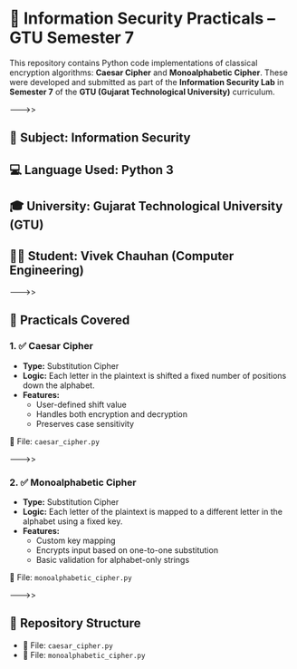 # 🔐 Information Security Practicals – GTU Semester 7

This repository contains Python code implementations of classical encryption algorithms: **Caesar Cipher** and **Monoalphabetic Cipher**. These were developed and submitted as part of the **Information Security Lab** in **Semester 7** of the **GTU (Gujarat Technological University)** curriculum.

--->>

## 📘 Subject: Information Security  
## 💻 Language Used: Python 3  
## 🎓 University: Gujarat Technological University (GTU)  
## 👨‍🎓 Student: Vivek Chauhan (Computer Engineering)

--->>

## 🧪 Practicals Covered

### 1. ✅ Caesar Cipher
- **Type:** Substitution Cipher
- **Logic:** Each letter in the plaintext is shifted a fixed number of positions down the alphabet.
- **Features:**
  - User-defined shift value
  - Handles both encryption and decryption
  - Preserves case sensitivity

📄 File: `caesar_cipher.py`

--->>

### 2. ✅ Monoalphabetic Cipher
- **Type:** Substitution Cipher
- **Logic:** Each letter of the plaintext is mapped to a different letter in the alphabet using a fixed key.
- **Features:**
  - Custom key mapping
  - Encrypts input based on one-to-one substitution
  - Basic validation for alphabet-only strings

📄 File: `monoalphabetic_cipher.py`

--->>

## 📂 Repository Structure

- 📄 File: `caesar_cipher.py`
- 📄 File: `monoalphabetic_cipher.py`
